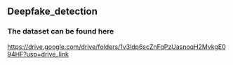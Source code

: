 ## Deepfake_detection
### The dataset can be found here
https://drive.google.com/drive/folders/1v3ldp6scZnFqPzUasnoqH2MvkgE094HF?usp=drive_link

